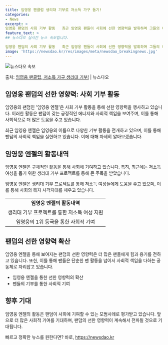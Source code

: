 ```yaml
---
title: 임영웅 팬클럽 생리대 기부로 저소득 가구 돕기! 
categories:
- News
excerpt: >
임영웅 팬덤의 사회 기부 활동   최근 임영웅 팬들이 사회에 선한 영향력을 발휘하며 그들의 아름다운 팬덤 문…
feature_text: >
## 뉴스다오 실시간 뉴스 속보입니다.

임영웅 팬덤의 사회 기부 활동   최근 임영웅 팬들이 사회에 선한 영향력을 발휘하며 그들의 아름다운 팬덤 문…
image: 'https://newsdao.kr/res/images/meta/newsdao_breakingnews.jpg'
---
```


![뉴스다오 속보](https://newsdao.kr/res/images/meta/newsdao_breakingnews.jpg)

<p>출처: <a href="https://newsdao.kr/4490" rel="dofollow">임영웅 팬클럽, 저소득 가구 생리대 기부!</a> | 뉴스다오</p>

<h2 data-ke-size="size26">임영웅 팬덤의 선한 영향력: 사회 기부 활동</h2>
임영웅의 팬덤인 '임영웅 엔젤'은 사회 기부 활동을 통해 선한 영향력을 행사하고 있습니다. 이러한 활동은 팬덤이 갖는 긍정적인 에너지와 사회적 책임을 보여주며, 이를 통해 사회적으로 더 많은 도움을 주고 있습니다.

<p data-ke-size="size16">최근 임영웅 엔젤은 임영웅의 이름으로 다양한 기부 활동을 전개하고 있으며, 이를 통해 팬덤의 사회적 책임을 실현하고 있습니다. 이에 대해 자세히 알아보겠습니다.</p>

<h2 data-ke-size="size24">임영웅 엔젤의 활동내역</h2>
임영웅 엔젤은 구체적인 활동을 통해 사회에 기여하고 있습니다. 특히, 최근에는 저소득 여성을 돕기 위한 생리대 기부 프로젝트를 통해 큰 주목을 받았습니다.

<p data-ke-size="size16">임영웅 엔젤은 생리대 기부 프로젝트를 통해 저소득 여성들에게 도움을 주고 있으며, 이를 통해 사회의 복지 사각지대를 채우고 있습니다.</p>

<table>
	<tr>
		<td style="text-align: center; height: 17px;"><b>임영웅 엔젤의 활동내역</b></td>
	</tr>
	<tr>
		<td style="text-align: center; height: 17px;">생리대 기부 프로젝트를 통한 저소득 여성 지원</td>
	</tr>
	<tr>
		<td style="text-align: center; height: 17px;">임영웅의 1위 등극을 통한 사회적 기여</td>
	</tr>
</table>

<h2 data-ke-size="size24">팬덤의 선한 영향력 확산</h2>
임영웅 엔젤을 통해 보여지는 팬덤의 선한 영향력은 더 많은 팬들에게 힘과 용기를 전하고 있습니다. 또한, 이를 통해 팬들은 단순한 팬 활동을 넘어서 사회적 책임을 다하는 공동체로 자리잡고 있습니다.

<ul>
	<li>임영웅 엔젤을 통한 선한 영향력의 확산</li>
	<li>팬들의 기부를 통한 사회적 기여</li>
</ul>

<h2 data-ke-size="size24">향후 기대</h2>
임영웅 엔젤의 활동은 팬덤이 사회에 기여할 수 있는 모범사례로 평가받고 있습니다. 앞으로 더 많은 사회적 기여를 기대하며, 팬덤의 선한 영향력이 계속해서 전파될 것으로 기대됩니다.

<p data-ke-size="size16"></p> 

빠르고 정확한 뉴스를 원한다면? 바로, <a href="https://newsdao.kr" rel="dofollow">https://newsdao.kr</a>


    
